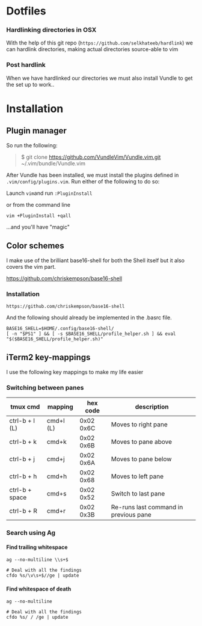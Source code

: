 # Dotfiles

### Hardlinking directories in OSX
With the help of this git repo (`https://github.com/selkhateeb/hardlink`) we
can hardlink directories, making actual directories source-able to vim

### Post hardlink
When we have hardlinked our directories we must also install Vundle to get
the set up to work..

# Installation

## Plugin manager
So run the following:
> $ git clone https://github.com/VundleVim/Vundle.vim.git ~/.vim/bundle/Vundle.vim

After Vundle has been installed, we must install the plugins defined in
`.vim/config/plugins.vim`. Run either of the following to do so:

Launch `vim`and run `:PluginInstall`

or from the command line

`vim +PluginInstall +qall`

...and you'll have "magic"

## Color schemes
I make use of the brilliant base16-shell for both the Shell itself but it also
covers the vim part.

https://github.com/chriskempson/base16-shell

### Installation

```
https://github.com/chriskempson/base16-shell
```

And the following should already be implemented in the .basrc file.

```
BASE16_SHELL=$HOME/.config/base16-shell/
[ -n "$PS1" ] && [ -s $BASE16_SHELL/profile_helper.sh ] && eval "$($BASE16_SHELL/profile_helper.sh)"
```

## iTerm2 key-mappings

I use the following key mappings to make my life easier

### Switching between panes

| tmux cmd | mapping | hex code | description |
|----------------|---------|-------|------|
| ctrl-b + l (L) | cmd+l (L) | 0x02 0x6C | Moves to right pane |
| ctrl-b + k     | cmd+k     | 0x02 0x6B | Moves to pane above |
| ctrl-b + j     | cmd+j     | 0x02 0x6A | Moves to pane below |
| ctrl-b + h     | cmd+h     | 0x02 0x68 | Moves to left pane |
| ctrl-b + space | cmd+s     | 0x02 0x52 | Switch to last pane |
| ctrl-b + R     | cmd+r     | 0x02 0x3B | Re-runs last command in previous pane |

### Search using Ag

#### Find trailing whitespace

```
ag --no-multiline \\s+$

# Deal with all the findings
cfdo %s/\v\s+$//ge | update
```



#### Find whitespace of death

```
ag --no-multiline  

# Deal with all the findings
cfdo %s/ / /ge | update
```
